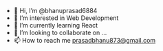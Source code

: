 - 👋 Hi, I’m @bhanuprasad6884
- 👀 I’m interested in Web Development
- 🌱 I’m currently learning React
- 💞️ I’m looking to collaborate on ...
- 📫 How to reach me prasadbhanu873@gmail.com

<!---
bhanuprasad6884/bhanuprasad6884 is a ✨ special ✨ repository because its `README.md` (this file) appears on your GitHub profile.
You can click the Preview link to take a look at your changes.
--->
